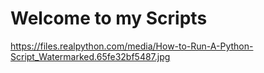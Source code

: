 # Welcome to my Scripts
https://files.realpython.com/media/How-to-Run-A-Python-Script_Watermarked.65fe32bf5487.jpg
